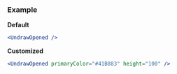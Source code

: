 ### Example

**Default**
```jsx
<UndrawOpened />
```

**Customized**
```jsx
<UndrawOpened primaryColor="#41B883" height="100" />
```
